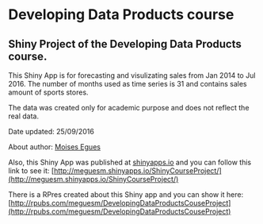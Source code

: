 # Developing Data Products course

## Shiny Project of the Developing Data Products course.

This Shiny App is for forecasting and visulizating sales from Jan 2014 to Jul 2016. The number of months used as time series is 31 and contains sales amount of sports stores. 

The data was created only for academic purpose and does not reflect the real data.

Date updated: 25/09/2016
  
About author: [Moises Egues](http://github.com/meguesm)

Also, this Shiny App was published at [shinyapps.io](http://www.shinyapps.io) and you can follow this link to see it:
[http://meguesm.shinyapps.io/ShinyCourseProject/](http://meguesm.shinyapps.io/ShinyCourseProject/)

There is a RPres created about this Shiny app and you can show it here: 
[http://rpubs.com/meguesm/DevelopingDataProductsCouseProject](http://rpubs.com/meguesm/DevelopingDataProductsCouseProject)



